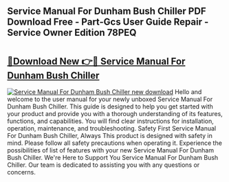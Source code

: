 ## Service Manual For Dunham Bush Chiller PDF Download Free - Part-Gcs User Guide Repair - Service Owner Edition 78PEQ

# <h2><a href="http://bc60898.oget.top/?id=Service+Manual+For+Dunham+Bush+Chiller">🔗Download New 👉🔴 Service Manual For Dunham Bush Chiller</a></h2>

[![Service Manual For Dunham Bush Chiller new download](https://i.imgur.com/5g1atiW.png)](http://bc60898.oget.top/?id=Service+Manual+For+Dunham+Bush+Chiller)
Hello and welcome to the user manual for your newly unboxed Service Manual For Dunham Bush Chiller. This guide is designed to help you get started with your product and provide you with a thorough understanding of its features, functions, and capabilities. You will find clear instructions for installation, operation, maintenance, and troubleshooting. Safety First Service Manual For Dunham Bush Chiller, Always This product is designed with safety in mind. Please follow all safety precautions when operating it. Experience the possibilities of list of features with your new Service Manual For Dunham Bush Chiller. We're Here to Support You Service Manual For Dunham Bush Chiller. Our team is dedicated to assisting you with any questions or concerns.
